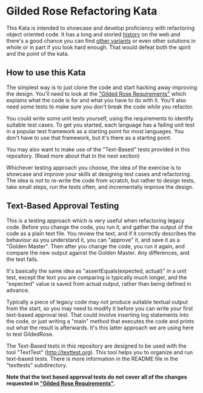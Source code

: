 # Gilded Rose Refactoring Kata

This Kata is intended to showcase and develop proficiency with refactoring object oriented code.  It has a long and storied [history](http://twitter.com/TerryHughes) on the web and there's a good chance you can find [other variants](https://github.com/NotMyself/GildedRose) or even other solutions in whole or in part if you look hard enough.  That would defeat both the spirit and the point of the kata.  

## How to use this Kata

The simplest way is to just clone the code and start hacking away improving the design. You'll need to look at the ["Gilded Rose Requirements"](https://github.com/foxguardsolutions/GildedRose-Refactoring-Kata/blob/master/GildedRoseRequirements.txt) which explains what the code is for and what you have to do with it. You'll also need some tests to make sure you don't break the code while you refactor.

You could write some unit tests yourself, using the requirements to identify suitable test cases. To get you started, each language has a failing unit test in a popular test framework as a starting point for most languages.  You don't have to use that framework, but it's there as a starting point.

You may also want to make use of the "Text-Based" tests provided in this repository. (Read more about that in the next section)

Whichever testing approach you choose, the idea of the exercise is to showcase and improve your skills at designing test cases and refactoring. The idea is *not* to re-write the code from scratch, but rather to design tests, take small steps, run the tests often, and incrementally improve the design. 

## Text-Based Approval Testing

This is a testing approach which is very useful when refactoring legacy code. Before you change the code, you run it, and gather the output of the code as a plain text file. You review the text, and if it correctly describes the behaviour as you understand it, you can "approve" it, and save it as a "Golden Master". Then after you change the code, you run it again, and compare the new output against the Golden Master. Any differences, and the test fails.

It's basically the same idea as "assertEquals(expected, actual)" in a unit test, except the text you are comparing is typically much longer, and the "expected" value is saved from actual output, rather than being defined in advance.

Typically a piece of legacy code may not produce suitable textual output from the start, so you may need to modify it before you can write your first text-based approval test. That could involve inserting log statements into the code, or just writing a "main" method that executes the code and prints out what the result is afterwards. It's this latter approach we are using here to test GildedRose.

The Text-Based tests in this repository are designed to be used with the tool "TextTest" (http://texttest.org). This tool helps you to organize and run text-based tests. There is more information in the README file in the "texttests" subdirectory.

**Note that the text based approval tests do not cover all of the changes requested in ["Gilded Rose Requirements"](https://github.com/foxguardsolutions/GildedRose-Refactoring-Kata/blob/master/GildedRoseRequirements.txt).**
